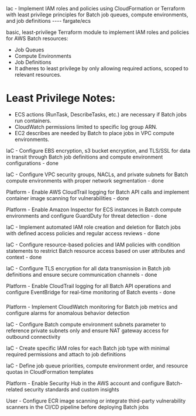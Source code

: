 lac - Implement IAM roles and policies using CloudFormation or Terraform with least privilege principles for Batch job queues, compute environments, and job definitions ----  fargate/ecs

basic, least-privilege Terraform module to implement IAM roles and policies for AWS Batch resources: 

* Job Queues
* Compute Environments
* Job Definitions
* It adheres to least privilege by only allowing required actions, scoped to relevant resources.
# Least Privilege Notes:
* ECS actions (RunTask, DescribeTasks, etc.) are necessary if Batch jobs run containers.
* CloudWatch permissions limited to specific log group ARN.
* EC2 describes are needed by Batch to place jobs in VPC compute environments.



laC - Configure EBS encryption, s3 bucket encryption, and TLS/SSL for data in transit through Batch job definitions and compute environment configurations - done

laC - Configure VPC security groups, NACLs, and private subnets for Batch compute environments with proper network segmentation - done

Platform - Enable AWS CloudTrail logging for Batch API calls and implement container image scanning for vulnerabilities - done

Platform - Enable Amazon Inspector for ECS instances in Batch compute environments and configure GuardDuty for threat detection - done

laC - Implement automated IAM role creation and deletion for Batch jobs with defined access policies and regular access reviews - done

laC - Configure resource-based policies and IAM policies with condition statements to restrict Batch resource access based on user attributes and context - done

laC - Configure TLS encryption for all data transmission in Batch job definitions and ensure secure communication channels - done

Platform - Enable CloudTrail logging for all Batch API operations and configure EventBridge for real-time monitoring of Batch events - done

###
Platform - Implement CloudWatch monitoring for Batch job metrics and configure alarms for anomalous behavior detection 

laC - Configure Batch compute environment subnets parameter to reference private subnets only and ensure NAT gateway access for outbound connectivity 

laC - Create specific IAM roles for each Batch job type with minimal required permissions and attach to job definitions 

laC - Define job queue priorities, compute environment order, and resource quotas in CloudFormation templates 

Platform - Enable Security Hub in the AWS account and configure Batch-related security standards and custom insights 

User - Configure ECR image scanning or integrate third-party vulnerability scanners in the CI/CD pipeline before deploying Batch jobs

